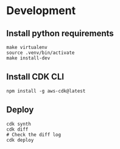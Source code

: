 
# Development 

## Install python requirements

```
make virtualenv
source .venv/bin/activate
make install-dev

```

## Install CDK CLI
```
npm install -g aws-cdk@latest
```

## Deploy

```
cdk synth
cdk diff
# Check the diff log
cdk deploy
```